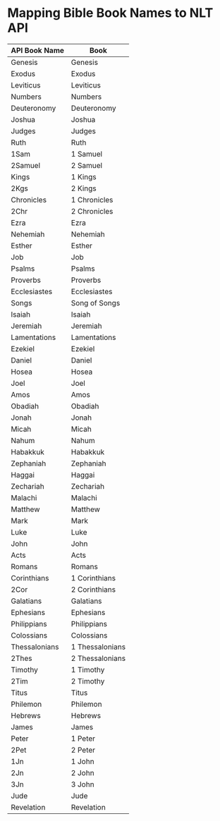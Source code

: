 # Mapping Bible Book Names to NLT API

API Book Name | Book
---|---
Genesis | Genesis
Exodus | Exodus
Leviticus | Leviticus
Numbers	| Numbers
Deuteronomy	| Deuteronomy
Joshua | Joshua
Judges | Judges
Ruth | Ruth
1Sam | 1 Samuel
2Samuel | 2 Samuel
Kings | 1 Kings
2Kgs | 2 Kings
Chronicles | 1 Chronicles
2Chr | 2 Chronicles
Ezra | Ezra
Nehemiah | Nehemiah
Esther | Esther
Job | Job
Psalms | Psalms
Proverbs | Proverbs
Ecclesiastes | Ecclesiastes
Songs | Song of Songs
Isaiah | Isaiah
Jeremiah | Jeremiah
Lamentations | Lamentations
Ezekiel | Ezekiel
Daniel | Daniel
Hosea | Hosea
Joel | Joel
Amos | Amos
Obadiah | Obadiah
Jonah | Jonah
Micah | Micah
Nahum | Nahum
Habakkuk | Habakkuk
Zephaniah | Zephaniah
Haggai | Haggai
Zechariah | Zechariah
Malachi | Malachi
Matthew | Matthew
Mark | Mark
Luke | Luke
John | John
Acts | Acts
Romans | Romans
Corinthians | 1 Corinthians
2Cor | 2 Corinthians
Galatians | Galatians
Ephesians | Ephesians
Philippians | Philippians
Colossians | Colossians
Thessalonians | 1 Thessalonians
2Thes | 2 Thessalonians
Timothy | 1 Timothy
2Tim | 2 Timothy
Titus | Titus
Philemon | Philemon
Hebrews | Hebrews
James | James
Peter | 1 Peter
2Pet | 2 Peter
1Jn | 1 John
2Jn | 2 John
3Jn | 3 John
Jude | Jude
Revelation | Revelation
